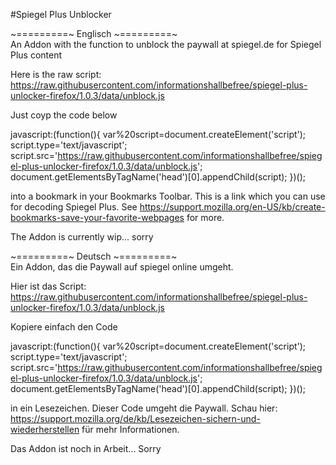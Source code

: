 #Spiegel Plus Unblocker

~=========~ Englisch ~=========~<br>
An Addon with the function to unblock the paywall at spiegel.de for Spiegel Plus content

Here is the raw script:
https://raw.githubusercontent.com/informationshallbefree/spiegel-plus-unlocker-firefox/1.0.3/data/unblock.js

Just coyp the code below

javascript:(function(){ var%20script=document.createElement('script'); script.type='text/javascript'; script.src='https://raw.githubusercontent.com/informationshallbefree/spiegel-plus-unlocker-firefox/1.0.3/data/unblock.js'; document.getElementsByTagName('head')[0].appendChild(script); })();

into a bookmark in your Bookmarks Toolbar. This is a link which you can use for decoding Spiegel Plus.
See https://support.mozilla.org/en-US/kb/create-bookmarks-save-your-favorite-webpages for more.

The Addon is currently wip... sorry



~=========~ Deutsch ~=========~<br>
Ein Addon, das die Paywall auf spiegel online umgeht.

Hier ist das Script:
https://raw.githubusercontent.com/informationshallbefree/spiegel-plus-unlocker-firefox/1.0.3/data/unblock.js

Kopiere einfach den Code

javascript:(function(){ var%20script=document.createElement('script'); script.type='text/javascript'; script.src='https://raw.githubusercontent.com/informationshallbefree/spiegel-plus-unlocker-firefox/1.0.3/data/unblock.js'; document.getElementsByTagName('head')[0].appendChild(script); })();

in ein Lesezeichen. Dieser Code umgeht die Paywall. Schau hier:
https://support.mozilla.org/de/kb/Lesezeichen-sichern-und-wiederherstellen für mehr Informationen.

Das Addon ist noch in Arbeit... Sorry
